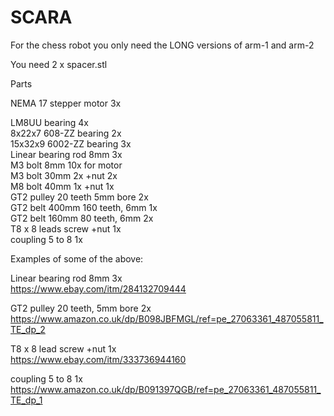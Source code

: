 # SCARA
 
For the chess robot you only need the LONG versions of arm-1 and arm-2
  
You need 2 x spacer.stl

Parts

NEMA 17 stepper motor 3x

LM8UU bearing 4x  
8x22x7 608-ZZ bearing 2x  
15x32x9 6002-ZZ bearing 3x  
Linear bearing rod 8mm 3x  
M3 bolt 8mm 10x for motor  
M3 bolt 30mm 2x +nut 2x  
M8 bolt 40mm 1x +nut 1x  
GT2 pulley 20 teeth 5mm bore  2x  
GT2 belt 400mm 160 teeth, 6mm 1x  
GT2 belt 160mm 80 teeth, 6mm 2x  
T8 x 8 leads screw +nut 1x  
coupling 5 to 8 1x

Examples of some of the above:

Linear bearing rod 8mm 3x  
https://www.ebay.com/itm/284132709444

GT2 pulley 20 teeth, 5mm bore 2x  
https://www.amazon.co.uk/dp/B098JBFMGL/ref=pe_27063361_487055811_TE_dp_2
  
T8 x 8 lead screw +nut 1x  
https://www.ebay.com/itm/333736944160
  
coupling 5 to 8 1x  
https://www.amazon.co.uk/dp/B091397QGB/ref=pe_27063361_487055811_TE_dp_1

